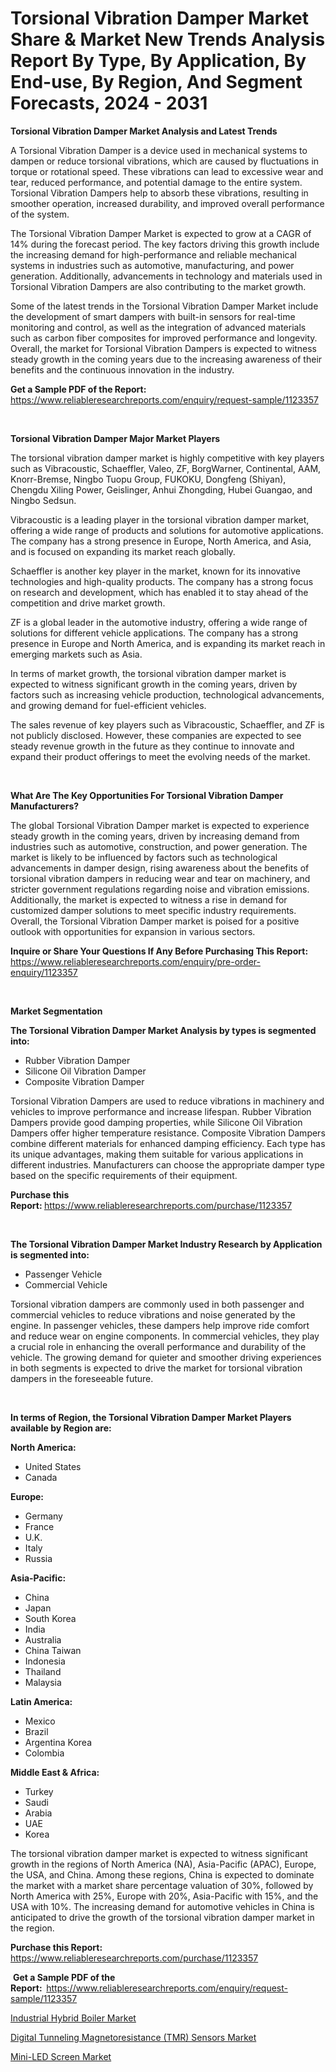 <p><h1>Torsional Vibration Damper Market Share & Market New Trends Analysis Report By Type, By Application, By End-use, By Region, And Segment Forecasts, 2024 - 2031</h1></p><p><strong>Torsional Vibration Damper Market Analysis and Latest Trends</strong></p>
<p><p>A Torsional Vibration Damper is a device used in mechanical systems to dampen or reduce torsional vibrations, which are caused by fluctuations in torque or rotational speed. These vibrations can lead to excessive wear and tear, reduced performance, and potential damage to the entire system. Torsional Vibration Dampers help to absorb these vibrations, resulting in smoother operation, increased durability, and improved overall performance of the system.</p><p>The Torsional Vibration Damper Market is expected to grow at a CAGR of 14% during the forecast period. The key factors driving this growth include the increasing demand for high-performance and reliable mechanical systems in industries such as automotive, manufacturing, and power generation. Additionally, advancements in technology and materials used in Torsional Vibration Dampers are also contributing to the market growth.</p><p>Some of the latest trends in the Torsional Vibration Damper Market include the development of smart dampers with built-in sensors for real-time monitoring and control, as well as the integration of advanced materials such as carbon fiber composites for improved performance and longevity. Overall, the market for Torsional Vibration Dampers is expected to witness steady growth in the coming years due to the increasing awareness of their benefits and the continuous innovation in the industry.</p></p>
<p><strong>Get a Sample PDF of the Report:&nbsp;</strong> <a href="https://www.reliableresearchreports.com/enquiry/request-sample/1123357">https://www.reliableresearchreports.com/enquiry/request-sample/1123357</a></p>
<p>&nbsp;</p>
<p><strong>Torsional Vibration Damper Major Market Players</strong></p>
<p><p>The torsional vibration damper market is highly competitive with key players such as Vibracoustic, Schaeffler, Valeo, ZF, BorgWarner, Continental, AAM, Knorr-Bremse, Ningbo Tuopu Group, FUKOKU, Dongfeng (Shiyan), Chengdu Xiling Power, Geislinger, Anhui Zhongding, Hubei Guangao, and Ningbo Sedsun.</p><p>Vibracoustic is a leading player in the torsional vibration damper market, offering a wide range of products and solutions for automotive applications. The company has a strong presence in Europe, North America, and Asia, and is focused on expanding its market reach globally.</p><p>Schaeffler is another key player in the market, known for its innovative technologies and high-quality products. The company has a strong focus on research and development, which has enabled it to stay ahead of the competition and drive market growth.</p><p>ZF is a global leader in the automotive industry, offering a wide range of solutions for different vehicle applications. The company has a strong presence in Europe and North America, and is expanding its market reach in emerging markets such as Asia.</p><p>In terms of market growth, the torsional vibration damper market is expected to witness significant growth in the coming years, driven by factors such as increasing vehicle production, technological advancements, and growing demand for fuel-efficient vehicles.</p><p>The sales revenue of key players such as Vibracoustic, Schaeffler, and ZF is not publicly disclosed. However, these companies are expected to see steady revenue growth in the future as they continue to innovate and expand their product offerings to meet the evolving needs of the market.</p></p>
<p>&nbsp;</p>
<p><strong>What Are The Key Opportunities For Torsional Vibration Damper Manufacturers?</strong></p>
<p><p>The global Torsional Vibration Damper market is expected to experience steady growth in the coming years, driven by increasing demand from industries such as automotive, construction, and power generation. The market is likely to be influenced by factors such as technological advancements in damper design, rising awareness about the benefits of torsional vibration dampers in reducing wear and tear on machinery, and stricter government regulations regarding noise and vibration emissions. Additionally, the market is expected to witness a rise in demand for customized damper solutions to meet specific industry requirements. Overall, the Torsional Vibration Damper market is poised for a positive outlook with opportunities for expansion in various sectors.</p></p>
<p><strong>Inquire or Share Your Questions If Any Before Purchasing This Report:</strong> <a href="https://www.reliableresearchreports.com/enquiry/pre-order-enquiry/1123357">https://www.reliableresearchreports.com/enquiry/pre-order-enquiry/1123357</a></p>
<p>&nbsp;</p>
<p><strong>Market Segmentation</strong></p>
<p><strong>The Torsional Vibration Damper Market Analysis by types is segmented into:</strong></p>
<p><ul><li>Rubber Vibration Damper</li><li>Silicone Oil Vibration Damper</li><li>Composite Vibration Damper</li></ul></p>
<p><p>Torsional Vibration Dampers are used to reduce vibrations in machinery and vehicles to improve performance and increase lifespan. Rubber Vibration Dampers provide good damping properties, while Silicone Oil Vibration Dampers offer higher temperature resistance. Composite Vibration Dampers combine different materials for enhanced damping efficiency. Each type has its unique advantages, making them suitable for various applications in different industries. Manufacturers can choose the appropriate damper type based on the specific requirements of their equipment.</p></p>
<p><strong>Purchase this Report:&nbsp;</strong><a href="https://www.reliableresearchreports.com/purchase/1123357">https://www.reliableresearchreports.com/purchase/1123357</a></p>
<p>&nbsp;</p>
<p><strong>The Torsional Vibration Damper Market Industry Research by Application is segmented into:</strong></p>
<p><ul><li>Passenger Vehicle</li><li>Commercial Vehicle</li></ul></p>
<p><p>Torsional vibration dampers are commonly used in both passenger and commercial vehicles to reduce vibrations and noise generated by the engine. In passenger vehicles, these dampers help improve ride comfort and reduce wear on engine components. In commercial vehicles, they play a crucial role in enhancing the overall performance and durability of the vehicle. The growing demand for quieter and smoother driving experiences in both segments is expected to drive the market for torsional vibration dampers in the foreseeable future.</p></p>
<p>&nbsp;</p>
<p><strong>In terms of Region, the Torsional Vibration Damper Market Players available by Region are:</strong></p>
<p>
    <p> <strong> North America: </strong>
        <ul>
            <li>United States</li>
            <li>Canada</li>
        </ul>
        </p> 
    <p> <strong> Europe: </strong>
        <ul>
            <li>Germany</li>
            <li>France</li>
            <li>U.K.</li>
            <li>Italy</li>
            <li>Russia</li>
        </ul>
        </p> 
    <p> <strong> Asia-Pacific: </strong>
        <ul>
            <li>China</li>
            <li>Japan</li>
            <li>South Korea</li>
            <li>India</li>
            <li>Australia</li>
            <li>China Taiwan</li>
            <li>Indonesia</li>
            <li>Thailand</li>
            <li>Malaysia</li>
        </ul>
        </p> 
    <p> <strong> Latin America: </strong>
        <ul>
            <li>Mexico</li>
            <li>Brazil</li>
            <li>Argentina Korea</li>
            <li>Colombia</li>
        </ul>
        </p> 
    <p> <strong> Middle East & Africa: </strong>
        <ul>
            <li>Turkey</li>
            <li>Saudi</li>
            <li>Arabia</li>
            <li>UAE</li>
            <li>Korea</li>
        </ul>
    </p>
    </p>
<p><p>The torsional vibration damper market is expected to witness significant growth in the regions of North America (NA), Asia-Pacific (APAC), Europe, the USA, and China. Among these regions, China is expected to dominate the market with a market share percentage valuation of 30%, followed by North America with 25%, Europe with 20%, Asia-Pacific with 15%, and the USA with 10%. The increasing demand for automotive vehicles in China is anticipated to drive the growth of the torsional vibration damper market in the region.</p></p>
<p><strong>Purchase this Report: </strong><a href="https://www.reliableresearchreports.com/purchase/1123357">https://www.reliableresearchreports.com/purchase/1123357</a></p>
<p>&nbsp;<strong>Get a Sample PDF of the Report:&nbsp;&nbsp;</strong><a href="https://www.reliableresearchreports.com/enquiry/request-sample/1123357">https://www.reliableresearchreports.com/enquiry/request-sample/1123357</a></p>
<p><strong></strong></p>
<p><p><a href="https://view.publitas.com/reportprime-1/decoding-the-industrial-hybrid-boiler-market-a-deep-dive-into-the-latest-market-trends-market-segmentation-and-competitive-analysis/">Industrial Hybrid Boiler Market</a></p><p><a href="https://view.publitas.com/reportprime-1/digital-tunneling-magnetoresistance-tmr-sensors-market-offers-provide-insightful-data-for-the-time-period-from-2023-to-2030-and-also-provide-analysis-based-on-application-type-and-region/">Digital Tunneling Magnetoresistance (TMR) Sensors Market</a></p><p><a href="https://view.publitas.com/reportprime-1/mini-led-screen-market-size-share-trends-analysis-report-by-material-by-type-by-end-user-by-region-and-segment-forecasts-2023-2030/">Mini-LED Screen Market</a></p></p>